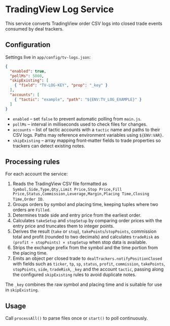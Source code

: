 # TradingView Log Service

This service converts TradingView order CSV logs into closed trade events consumed by deal trackers.

## Configuration

Settings live in `app/config/tv-logs.json`:

```json
{
  "enabled": true,
  "pollMs": 5000,
  "skipExisting": [
    { "field": "TV-LOG-KEY", "prop": "_key" }
  ],
  "accounts": [
    { "tactic": "example", "path": "${ENV:TV_LOG_EXAMPLE}" }
  ]
}
```

- `enabled` – set `false` to prevent automatic polling from `main.js`.
- `pollMs` – interval in milliseconds used to check files for changes.
 - `accounts` – list of tactic accounts with a `tactic` name and paths to their CSV logs. Paths may reference environment variables using `${ENV:VAR}`.
- `skipExisting` – array mapping front‑matter fields to trade properties so trackers can detect existing notes.

## Processing rules

For each account the service:

1. Reads the TradingView CSV file formatted as `Symbol,Side,Type,Qty,Limit Price,Stop Price,Fill Price,Status,Commission,Leverage,Margin,Placing Time,Closing Time,Order ID`.
2. Groups orders by symbol and placing time, keeping tuples where two orders are `Filled`.
3. Determines trade side and entry price from the earliest order.
4. Calculates `takeSetup` and `stopSetup` by comparing order prices with the entry price and truncates them to integer points.
5. Derives the result (`take` or `stop`), `takePoints`/`stopPoints`, commission total and profit (rounded to two decimals) and calculates `tradeRisk` as `(profit ÷ stopPoints) × stopSetup` when stop data is available.
6. Strips the exchange prefix from the symbol and the time portion from the placing time.
7. Emits an object per closed trade to `dealTrackers.notifyPositionClosed` with fields such as `ticker`, `tp`, `sp`, `status`, `profit`, `commission`, `takePoints`, `stopPoints`, `side`, `tradeRisk`, `_key` and the account `tactic`, passing along the configured `skipExisting` rules to avoid duplicate notes.

The `_key` combines the raw symbol and placing time and is suitable for use in `skipExisting`.

## Usage

Call `processAll()` to parse files once or `start()` to poll continuously.
